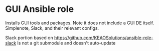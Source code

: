 # GUI Ansible role

Installs GUI tools and packages. Note it does not include a GUI DE itself.
Simplenote, Slack, and their relevant configs.

Slack portion based on https://github.com/KEAOSolutions/ansible-role-slack
Is not a git submodule and doesn't auto-update
